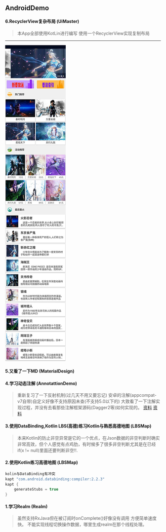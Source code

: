 ## AndroidDemo

#### 6.RecyclerView复杂布局 (UiMaster)
> 本App全部使用KotLin进行编写
> 使用一个RecyclerView实现复制布局 
-------------------
![image](https://github.com/mochixuan/170220AndroidDemo/blob/master/Android-Demo/UiMaster/img/img1.jpg)

#### 5.又看了一下MD	(MaterialDesign)

#### 4.学习动态注解	(AnnotattionDemo)
> 重新复习了一下反射机制(过几天不用又要忘记)
> 安卓的注解(appcompat-v7自带)自定义好像不支持原因未查(不支持5.0以下的)
> 大致看了一下注解实现过程，并没有去看那些注解框架源码(Dagger2等)如何实现的。
> [资料](http://blog.csdn.net/wzgiceman/article/details/53483665)	 [资料](http://www.cnblogs.com/whoislcj/category/845938.html)

####  3.使用DataBinding,Kotlin LBS(高德)练习Kotlin与熟悉高德地图	(LBSMap)
> 本来Kotlin的防止非空异常是它的一个优点，在Json数据的非空判断时确实非常高效，但个人感觉有点鸡肋，有时候多了很多非空判断尤其是在已经if(x != null)里面还要判断非空!!.

####  2.使用Kotlin练习高德地图	(LBSMap)
``` java
kolin与DataBinding有冲突 
kapt "com.android.databinding:compiler:2.2.3"
kapt {
	generateStubs = true
}
```

#### 1.学习Realm	(Realm)
> 虽然支持RxJava但在被订阅时onComplete()好像没有调用
> 方便简单速度快。
> 不能实现线程切换操作数据，哪里生成realm在那个线程处理。




